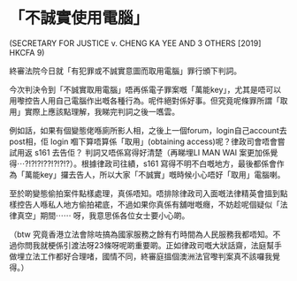 # 「不誠實使用電腦」

(SECRETARY FOR JUSTICE v. CHENG KA YEE AND 3 OTHERS [2019] HKCFA 9)

終審法院今日就「有犯罪或不誠實意圖而取用電腦」罪行頒下判詞。

今次判決令到「不誠實取用電腦」唔再係電子罪案嘅「萬能key」，尤其是唔可以用嚟控告人用自己電腦作出嘅各種行為。呢件絕對係好事。但究竟呢條罪所謂「取用」實際上應該點理解，我睇完判詞之後一嚿雲。

例如話，如果有個變態佬喺廁所影人相，之後上一個forum，login自己account去post相，佢 login 嗰下算唔算係「取用」(obtaining access)呢？律政司會唔會嘗試用返 s161 去告佢？ 判詞又唔係寫得好清楚（再睇埋LI MAN WAI 案更加係覺得⋯?!?!?!??!?!?!?）。根據律政司往績，s161 寫得不明不白嘅地方，最後都係會作為「萬能key」攞去告人，所以大家「不誠實」嘅時候小心唔好「取用」電腦喇。

至於啲變態偷拍案件點樣處理，真係唔知。唔排除律政司入面嘅法律精英會搵到點樣控告人喺私人地方偷拍裙底，不過如果你真係有舖咁嘅癮，不妨趁呢個疑似「法律真空」期間⋯⋯ 呀，我意思係各位女士要小心啲。

（btw 究竟香港立法會除咗搞為國家服務之餘有冇時間為人民服務我都唔知。不過你問我就梗係引渡法呀23條呀呢啲重要啲。正如律政司嘅大狀話齋，法庭幫手做埋立法工作都好合理啫，國情不同，終審庭搵個澳洲法官嚟判案真不該囉我覺得。）
